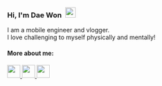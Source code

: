 ### Hi, I'm Dae Won&nbsp;&nbsp;<img src="https://raw.githubusercontent.com/MartinHeinz/MartinHeinz/master/wave.gif" width="24">

I am a mobile engineer and vlogger.<br/>
I love challenging to myself physically and mentally!

#### More about me:

<a href="https://youtube.com/dkchannelgaming?sub_confirmation=1" target="_blank">
  <img src="https://www.flaticon.com/svg/static/icons/svg/187/187209.svg" width="30" height="30">
</a>

<a href="https://www.linkedin.com/in/dw2kim/" target="_blank">
  <img src="https://www.flaticon.com/svg/static/icons/svg/145/145807.svg" width="30" height="30">
</a>

<a href="https://www.daewonkim.ca/" target="_blank">
  <img src="https://www.flaticon.com/svg/static/icons/svg/3681/3681921.svg" width="30" height="30">
</a>



